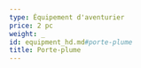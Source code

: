 ```yaml
---
type: Équipement d'aventurier
price: 2 pc
weight: _
id: equipment_hd.md#porte-plume
title: Porte-plume
---
```


